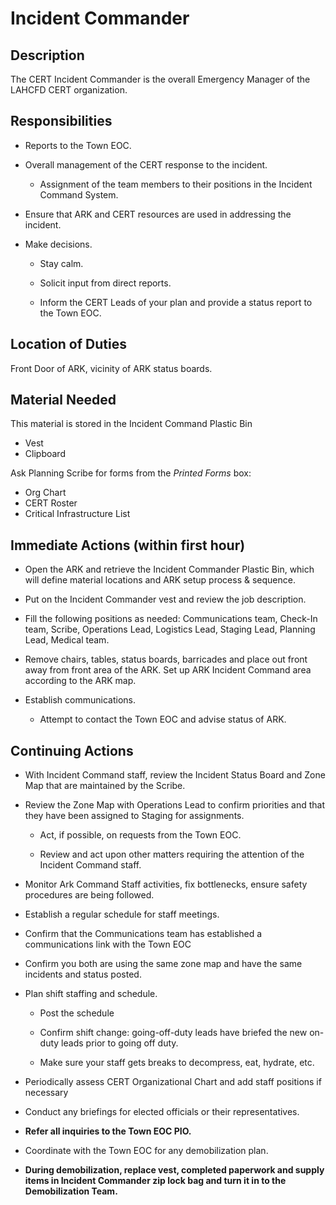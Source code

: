 # Incident Commander

## Description

The CERT Incident Commander is the overall Emergency Manager of the LAHCFD CERT organization.

## Responsibilities

* Reports to the Town EOC.

* Overall management of the CERT response to the incident.

  * Assignment of the team members to their positions in the Incident Command System.

* Ensure that ARK and CERT resources are used in addressing the incident.

* Make decisions.

  * Stay calm.

  * Solicit input from direct reports.

  * Inform the CERT Leads of your plan and provide a status report to the Town EOC.

## Location of Duties

Front Door of ARK, vicinity of ARK status boards.

## Material Needed

This material is stored in the Incident Command Plastic Bin

* Vest
* Clipboard

Ask Planning Scribe for forms from the *Printed Forms* box:

* Org Chart
* CERT Roster
* Critical Infrastructure List

## Immediate Actions \(within first hour\)

* Open the ARK and retrieve the Incident Commander Plastic Bin, which will define material locations and ARK setup process & sequence.

* Put on the Incident Commander vest and review the job description.

* Fill the following positions as needed: Communications team, Check-In team, Scribe, Operations Lead, Logistics Lead, Staging Lead, Planning Lead, Medical team.

* Remove chairs, tables, status boards, barricades and place out front away from front area of the ARK. Set up ARK Incident Command area according to the ARK map.

* Establish communications.

  * Attempt to contact the Town EOC and advise status of ARK.

## Continuing Actions

* With Incident Command staff, review the Incident Status Board and Zone Map that are maintained by the Scribe.

* Review the Zone Map with Operations Lead to confirm priorities and that they have been assigned to Staging for assignments.

  * Act, if possible, on requests from the Town EOC.

  * Review and act upon other matters requiring the attention of the Incident Command staff.

* Monitor Ark Command Staff activities, fix bottlenecks, ensure safety procedures are being followed.

* Establish a regular schedule for staff meetings.

* Confirm that the Communications team has established a communications link with the Town EOC

* Confirm you both are using the same zone map and have the same incidents and status posted.

* Plan shift staffing and schedule.

  * Post the schedule

  * Confirm shift change: going-off-duty leads have briefed the new on-duty leads prior to going off duty.

  * Make sure your staff gets breaks to decompress, eat, hydrate, etc.

* Periodically assess CERT Organizational Chart and add staff positions if necessary

* Conduct any briefings for elected officials or their representatives.

* **Refer all inquiries to the Town EOC PIO.**

* Coordinate with the Town EOC for any demobilization plan.

* **During demobilization, replace vest, completed paperwork and supply items in Incident Commander zip lock bag and turn it in to the Demobilization Team.**



